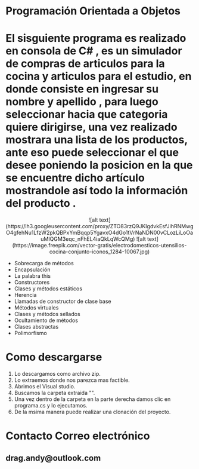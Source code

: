 # Programación Orientada a Objetos 

<h1>  El sisguiente programa   es realizado en consola de  C# , es un simulador   de compras   de articulos para la cocina 
y articulos para el estudio, en donde consiste en ingresar su nombre  y apellido , para luego seleccionar hacia que categoria quiere dirigirse,
  una vez realizado mostrara  una lista  de los productos, ante eso puede seleccionar el que desee  poniendo la posicion en la que se encuentre dicho artículo
  mostrandole así todo la información del producto .</h1>

<center>
![alt text](https://lh3.googleusercontent.com/proxy/ZTO83rzQ9JKIgdvkEsfJihRNMwgO4gfehNu1LfzW2pkQBPxYmBqqp5YgavxO4dGo1tVrNaNDN00vCLozLiLoOauMIQGM3eqc_nFhEL4iaQkLqWcQMg)
  ![alt text](https://image.freepik.com/vector-gratis/electrodomesticos-utensilios-cocina-conjunto-iconos_1284-10067.jpg)
  
  </center>
   <ul>  
<li>Sobrecarga de métodos</li> 
<li>Encapsulación</li> 
<li>La palabra this</li> 
<li>Constructores</li> 
<li>Clases y métodos estáticos</li> 
<li>Herencia</li> 
<li>Llamadas de constructor de clase base</li> 
<li>Métodos virtuales</li> 
<li>Clases y métodos sellados</li> 
<li>Ocultamiento de métodos</li> 
<li>Clases abstractas</li> 
<li>Polimorfismo </li> 
  </ul> 
 
 
 
 # Como descargarse
 <ol> 
<li> Lo descargamos como archivo zip.</li> 
<li>Lo extraemos donde nos parezca mas factible.</li> 
<li>Abrimos el Visual studio.</li> 
<li>Buscamos la carpeta extraida "".</li> 
<li>Una vez dentro de la carpeta en la parte derecha damos clic en programa.cs y lo ejecutamos.</li> 
<li>De la msima manera puede realizar una clonación  del proyecto.</li> 
  </ol> 
  
  # Contacto Correo electrónico
  
  <h2>  drag.andy@outlook.com</h2>
